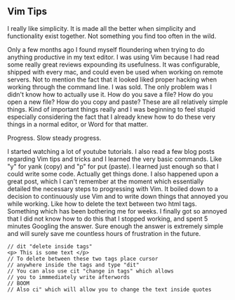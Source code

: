 ## Vim Tips

I really like simplicity. It is made all the better when simplicity and
functionality exist together. Not something you find too often in the wild.

Only a few months ago I found myself floundering when trying to do anything
productive in my text editor. I was using Vim because I had read some really
great reviews expounding its usefulness. It was configurable, shipped with every
mac, and could even be used when working on remote servers. Not to mention the
fact that it looked liked proper hacking when working through the command line.
I was sold. The only problem was I didn't know how to actually use it. How do
you save a file? How do you open a new file? How do you copy and paste? These
are all relatively simple things. Kind of important things really and I was
beginning to feel stupid especially considering the fact that I already knew how
to do these very things in a normal editor, or Word for that matter.

Progress. Slow steady progress.

I started watching a lot of youtube tutorials. I also read a few blog posts
regarding Vim tips and tricks and I learned the very basic commands. Like "y"
for yank (copy) and "p" for put (paste). I learned just enough so that I could
write some code. Actually get things done. I also happened upon a great post,
which I can't remember at the moment which essentially detailed the necessary
steps to progressing with Vim. It boiled down to a decision to continuously use
Vim and to write down things that annoyed you while working. Like how to delete
the text between two html tags. Something which has been bothering me for weeks.
I finally got so annoyed that I did not know how to do this that I stopped
working, and spent 5 minutes Googling the answer. Sure enough the answer is
extremely simple and will surely save me countless hours of frustration in the
future.

```
// dit "delete inside tags"
<p> This is some text </p>
// To delete between these two tags place cursor
// anywhere inside the tags and type "dit"
// You can also use cit "change in tags" which allows
// you to immmediately write afterwords
// BOOM
// Also ci" which will allow you to change the text inside quotes
```
